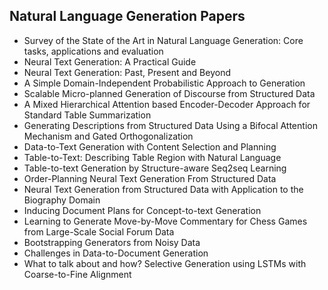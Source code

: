 <h2> Natural Language Generation Papers </h2>

<ul>

                             

 <li><a target="_blank" href="https://github.com/manjunath5496/Natural-Language-Generation-Papers/blob/master/nlg(1).pdf" style="text-decoration:none;">Survey of the State of the Art in Natural Language Generation: Core tasks, applications and evaluation</a></li>

 <li><a target="_blank" href="https://github.com/manjunath5496/Natural-Language-Generation-Papers/blob/master/nlg(2).pdf" style="text-decoration:none;">Neural Text Generation: A Practical Guide</a></li>

<li><a target="_blank" href="https://github.com/manjunath5496/Natural-Language-Generation-Papers/blob/master/nlg(3).pdf" style="text-decoration:none;">Neural Text Generation: Past, Present and Beyond</a></li>
 <li><a target="_blank" href="https://github.com/manjunath5496/Natural-Language-Generation-Papers/blob/master/nlg(4).pdf" style="text-decoration:none;">A Simple Domain-Independent Probabilistic Approach to Generation</a></li>                              
<li><a target="_blank" href="https://github.com/manjunath5496/Natural-Language-Generation-Papers/blob/master/nlg(5).pdf" style="text-decoration:none;">Scalable Micro-planned Generation of Discourse from Structured Data</a></li>
<li><a target="_blank" href="https://github.com/manjunath5496/Natural-Language-Generation-Papers/blob/master/nlg(6).pdf" style="text-decoration:none;">A Mixed Hierarchical Attention based Encoder-Decoder Approach for Standard Table Summarization</a></li>
 <li><a target="_blank" href="https://github.com/manjunath5496/Natural-Language-Generation-Papers/blob/master/nlg(7).pdf" style="text-decoration:none;">Generating Descriptions from Structured Data Using a Bifocal Attention Mechanism and Gated Orthogonalization</a></li>

 <li><a target="_blank" href="https://github.com/manjunath5496/Natural-Language-Generation-Papers/blob/master/nlg(8).pdf" style="text-decoration:none;">Data-to-Text Generation with Content Selection and Planning</a></li>
   <li><a target="_blank" href="https://github.com/manjunath5496/Natural-Language-Generation-Papers/blob/master/nlg(9).pdf" style="text-decoration:none;">Table-to-Text: Describing Table Region with Natural Language</a></li>
  
   
 <li><a target="_blank" href="https://github.com/manjunath5496/Natural-Language-Generation-Papers/blob/master/nlg(10).pdf" style="text-decoration:none;">Table-to-text Generation by Structure-aware Seq2seq Learning </a></li>                              
<li><a target="_blank" href="https://github.com/manjunath5496/Natural-Language-Generation-Papers/blob/master/nlg(11).pdf" style="text-decoration:none;">Order-Planning Neural Text Generation From Structured Data</a></li>
<li><a target="_blank" href="https://github.com/manjunath5496/Natural-Language-Generation-Papers/blob/master/nlg(12).pdf" style="text-decoration:none;">Neural Text Generation from Structured Data with Application to the Biography Domain</a></li>
<li><a target="_blank" href="https://github.com/manjunath5496/Natural-Language-Generation-Papers/blob/master/nlg(13).pdf" style="text-decoration:none;">Inducing Document Plans for Concept-to-text Generation</a></li>

<li><a target="_blank" href="https://github.com/manjunath5496/Natural-Language-Generation-Papers/blob/master/nlg(14).pdf" style="text-decoration:none;">Learning to Generate Move-by-Move Commentary for Chess Games from Large-Scale Social Forum Data</a></li>
                              
<li><a target="_blank" href="https://github.com/manjunath5496/Natural-Language-Generation-Papers/blob/master/nlg(15).pdf" style="text-decoration:none;">Bootstrapping Generators from Noisy Data</a></li>

<li><a target="_blank" href="https://github.com/manjunath5496/Natural-Language-Generation-Papers/blob/master/nlg(16).pdf" style="text-decoration:none;">Challenges in Data-to-Document Generation</a></li>

  <li><a target="_blank" href="https://github.com/manjunath5496/Natural-Language-Generation-Papers/blob/master/nlg(17).pdf" style="text-decoration:none;">What to talk about and how? Selective Generation using LSTMs with Coarse-to-Fine Alignment</a></li>   
  
</ul>
